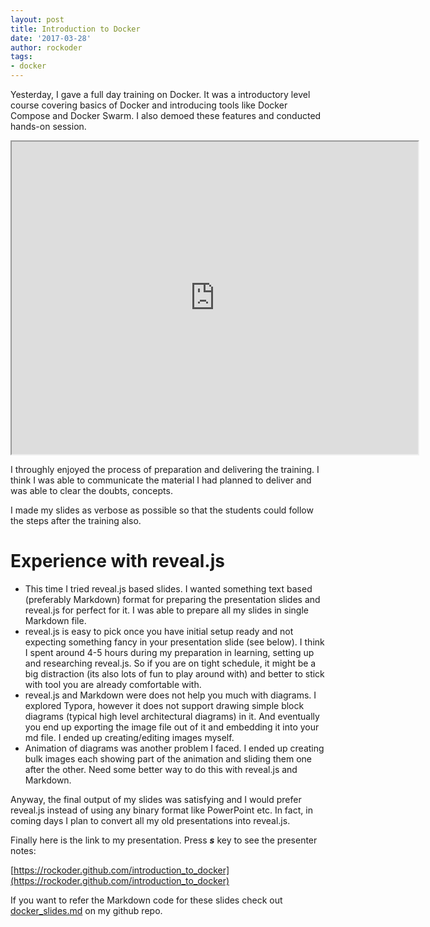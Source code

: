 ```yaml
---
layout: post
title: Introduction to Docker
date: '2017-03-28'
author: rockoder
tags:
- docker
---
```


Yesterday, I gave a full day training on Docker. It was a introductory level course covering basics of Docker and introducing tools like Docker Compose and Docker Swarm. I also demoed these features and conducted hands-on session.

<iframe src="https://rockoder.github.com/introduction_to_docker" title="iframe example 1" width="650" height="500"></iframe>

I throughly enjoyed the process of preparation and delivering the training. I think I was able to communicate the material I had planned to deliver and was able to clear the doubts, concepts.

I made my slides as verbose as possible so that the students could follow the steps after the training also.

# Experience with reveal.js

- This time I tried reveal.js based slides. I wanted something text based (preferably Markdown) format for preparing the presentation slides and reveal.js for perfect for it. I was able to prepare all my slides in single Markdown file.
- reveal.js is easy to pick once you have initial setup ready and not expecting something fancy in your presentation slide (see below). I think I spent around 4-5 hours during my preparation in learning, setting up and researching reveal.js. So if you are on tight schedule, it might be a big distraction (its also lots of fun to play around with) and better to stick with tool you are already comfortable with.
- reveal.js and Markdown were does not help you much with diagrams. I explored Typora, however it does not support drawing simple block diagrams (typical high level architectural diagrams) in it. And eventually you end up exporting the image file out of it and embedding it into your md file. I ended up creating/editing images myself.
- Animation of diagrams was another problem I faced. I ended up creating bulk images each showing part of the animation and sliding them one after the other. Need some better way to do this with reveal.js and Markdown.

Anyway, the final output of my slides was satisfying and I would prefer reveal.js instead of using any binary format like PowerPoint etc. In fact, in coming days I plan to convert all my old presentations into reveal.js.

Finally here is the link to my presentation. Press ***s*** key to see the presenter notes:

[https://rockoder.github.com/introduction_to_docker](https://rockoder.github.com/introduction_to_docker)

If you want to refer the Markdown code for these slides check out [docker_slides.md](https://github.com/rockoder/introduction_to_docker/blob/master/docker_slides.md) on my github repo.

